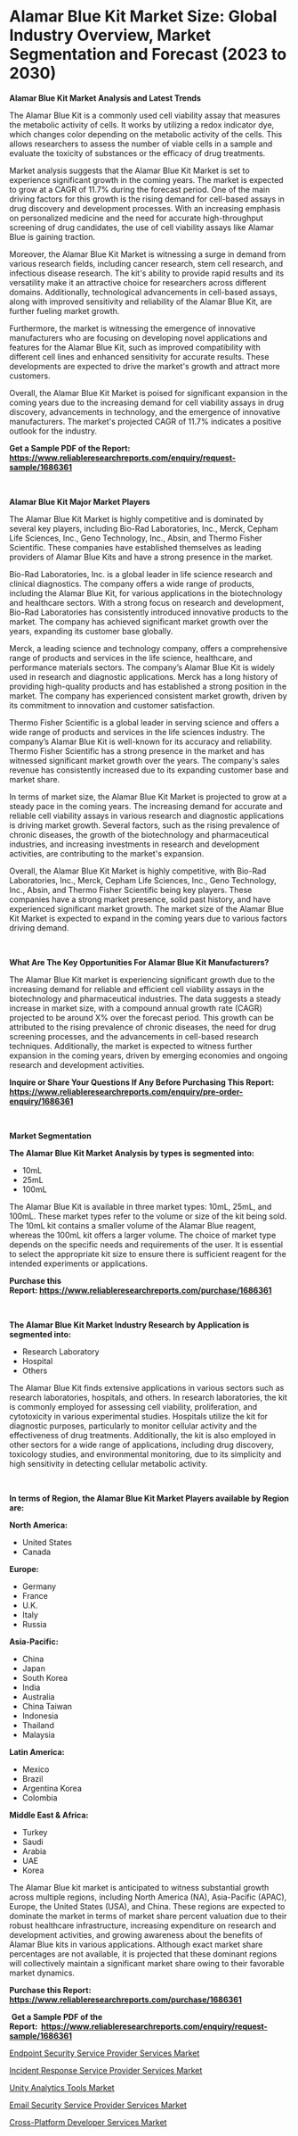 <p><h1>Alamar Blue Kit Market Size: Global Industry Overview, Market Segmentation and Forecast (2023 to 2030)</h1></p><p><strong>Alamar Blue Kit Market Analysis and Latest Trends</strong></p>
<p><p>The Alamar Blue Kit is a commonly used cell viability assay that measures the metabolic activity of cells. It works by utilizing a redox indicator dye, which changes color depending on the metabolic activity of the cells. This allows researchers to assess the number of viable cells in a sample and evaluate the toxicity of substances or the efficacy of drug treatments.</p><p>Market analysis suggests that the Alamar Blue Kit Market is set to experience significant growth in the coming years. The market is expected to grow at a CAGR of 11.7% during the forecast period. One of the main driving factors for this growth is the rising demand for cell-based assays in drug discovery and development processes. With an increasing emphasis on personalized medicine and the need for accurate high-throughput screening of drug candidates, the use of cell viability assays like Alamar Blue is gaining traction.</p><p>Moreover, the Alamar Blue Kit Market is witnessing a surge in demand from various research fields, including cancer research, stem cell research, and infectious disease research. The kit's ability to provide rapid results and its versatility make it an attractive choice for researchers across different domains. Additionally, technological advancements in cell-based assays, along with improved sensitivity and reliability of the Alamar Blue Kit, are further fueling market growth.</p><p>Furthermore, the market is witnessing the emergence of innovative manufacturers who are focusing on developing novel applications and features for the Alamar Blue Kit, such as improved compatibility with different cell lines and enhanced sensitivity for accurate results. These developments are expected to drive the market's growth and attract more customers.</p><p>Overall, the Alamar Blue Kit Market is poised for significant expansion in the coming years due to the increasing demand for cell viability assays in drug discovery, advancements in technology, and the emergence of innovative manufacturers. The market's projected CAGR of 11.7% indicates a positive outlook for the industry.</p></p>
<p><strong>Get a Sample PDF of the Report:&nbsp; <a href="https://www.reliableresearchreports.com/enquiry/request-sample/1686361">https://www.reliableresearchreports.com/enquiry/request-sample/1686361</a></strong></p>
<p>&nbsp;</p>
<p><strong>Alamar Blue Kit Major Market Players</strong></p>
<p><p>The Alamar Blue Kit Market is highly competitive and is dominated by several key players, including Bio-Rad Laboratories, Inc., Merck, Cepham Life Sciences, Inc., Geno Technology, Inc., Absin, and Thermo Fisher Scientific. These companies have established themselves as leading providers of Alamar Blue Kits and have a strong presence in the market.</p><p>Bio-Rad Laboratories, Inc. is a global leader in life science research and clinical diagnostics. The company offers a wide range of products, including the Alamar Blue Kit, for various applications in the biotechnology and healthcare sectors. With a strong focus on research and development, Bio-Rad Laboratories has consistently introduced innovative products to the market. The company has achieved significant market growth over the years, expanding its customer base globally.</p><p>Merck, a leading science and technology company, offers a comprehensive range of products and services in the life science, healthcare, and performance materials sectors. The company’s Alamar Blue Kit is widely used in research and diagnostic applications. Merck has a long history of providing high-quality products and has established a strong position in the market. The company has experienced consistent market growth, driven by its commitment to innovation and customer satisfaction.</p><p>Thermo Fisher Scientific is a global leader in serving science and offers a wide range of products and services in the life sciences industry. The company’s Alamar Blue Kit is well-known for its accuracy and reliability. Thermo Fisher Scientific has a strong presence in the market and has witnessed significant market growth over the years. The company's sales revenue has consistently increased due to its expanding customer base and market share.</p><p>In terms of market size, the Alamar Blue Kit Market is projected to grow at a steady pace in the coming years. The increasing demand for accurate and reliable cell viability assays in various research and diagnostic applications is driving market growth. Several factors, such as the rising prevalence of chronic diseases, the growth of the biotechnology and pharmaceutical industries, and increasing investments in research and development activities, are contributing to the market's expansion.</p><p>Overall, the Alamar Blue Kit Market is highly competitive, with Bio-Rad Laboratories, Inc., Merck, Cepham Life Sciences, Inc., Geno Technology, Inc., Absin, and Thermo Fisher Scientific being key players. These companies have a strong market presence, solid past history, and have experienced significant market growth. The market size of the Alamar Blue Kit Market is expected to expand in the coming years due to various factors driving demand.</p></p>
<p>&nbsp;</p>
<p><strong>What Are The Key Opportunities For Alamar Blue Kit Manufacturers?</strong></p>
<p><p>The Alamar Blue Kit market is experiencing significant growth due to the increasing demand for reliable and efficient cell viability assays in the biotechnology and pharmaceutical industries. The data suggests a steady increase in market size, with a compound annual growth rate (CAGR) projected to be around X% over the forecast period. This growth can be attributed to the rising prevalence of chronic diseases, the need for drug screening processes, and the advancements in cell-based research techniques. Additionally, the market is expected to witness further expansion in the coming years, driven by emerging economies and ongoing research and development activities.</p></p>
<p><strong>Inquire or Share Your Questions If Any Before Purchasing This Report: <a href="https://www.reliableresearchreports.com/enquiry/pre-order-enquiry/1686361">https://www.reliableresearchreports.com/enquiry/pre-order-enquiry/1686361</a></strong></p>
<p>&nbsp;</p>
<p><strong>Market Segmentation</strong></p>
<p><strong>The Alamar Blue Kit Market Analysis by types is segmented into:</strong></p>
<p><ul><li>10mL</li><li>25mL</li><li>100mL</li></ul></p>
<p><p>The Alamar Blue Kit is available in three market types: 10mL, 25mL, and 100mL. These market types refer to the volume or size of the kit being sold. The 10mL kit contains a smaller volume of the Alamar Blue reagent, whereas the 100mL kit offers a larger volume. The choice of market type depends on the specific needs and requirements of the user. It is essential to select the appropriate kit size to ensure there is sufficient reagent for the intended experiments or applications.</p></p>
<p><strong>Purchase this Report:&nbsp;<a href="https://www.reliableresearchreports.com/purchase/1686361">https://www.reliableresearchreports.com/purchase/1686361</a></strong></p>
<p>&nbsp;</p>
<p><strong>The Alamar Blue Kit Market Industry Research by Application is segmented into:</strong></p>
<p><ul><li>Research Laboratory</li><li>Hospital</li><li>Others</li></ul></p>
<p><p>The Alamar Blue Kit finds extensive applications in various sectors such as research laboratories, hospitals, and others. In research laboratories, the kit is commonly employed for assessing cell viability, proliferation, and cytotoxicity in various experimental studies. Hospitals utilize the kit for diagnostic purposes, particularly to monitor cellular activity and the effectiveness of drug treatments. Additionally, the kit is also employed in other sectors for a wide range of applications, including drug discovery, toxicology studies, and environmental monitoring, due to its simplicity and high sensitivity in detecting cellular metabolic activity.</p></p>
<p>&nbsp;</p>
<p><strong>In terms of Region, the Alamar Blue Kit Market Players available by Region are:</strong></p>
<p>
    <p> <strong> North America: </strong>
        <ul>
            <li>United States</li>
            <li>Canada</li>
        </ul>
        </p> 
    <p> <strong> Europe: </strong>
        <ul>
            <li>Germany</li>
            <li>France</li>
            <li>U.K.</li>
            <li>Italy</li>
            <li>Russia</li>
        </ul>
        </p> 
    <p> <strong> Asia-Pacific: </strong>
        <ul>
            <li>China</li>
            <li>Japan</li>
            <li>South Korea</li>
            <li>India</li>
            <li>Australia</li>
            <li>China Taiwan</li>
            <li>Indonesia</li>
            <li>Thailand</li>
            <li>Malaysia</li>
        </ul>
        </p> 
    <p> <strong> Latin America: </strong>
        <ul>
            <li>Mexico</li>
            <li>Brazil</li>
            <li>Argentina Korea</li>
            <li>Colombia</li>
        </ul>
        </p> 
    <p> <strong> Middle East & Africa: </strong>
        <ul>
            <li>Turkey</li>
            <li>Saudi</li>
            <li>Arabia</li>
            <li>UAE</li>
            <li>Korea</li>
        </ul>
    </p>
    </p>
<p><p>The Alamar Blue kit market is anticipated to witness substantial growth across multiple regions, including North America (NA), Asia-Pacific (APAC), Europe, the United States (USA), and China. These regions are expected to dominate the market in terms of market share percent valuation due to their robust healthcare infrastructure, increasing expenditure on research and development activities, and growing awareness about the benefits of Alamar Blue kits in various applications. Although exact market share percentages are not available, it is projected that these dominant regions will collectively maintain a significant market share owing to their favorable market dynamics.</p></p>
<p><strong>Purchase this Report: <a href="https://www.reliableresearchreports.com/purchase/1686361">https://www.reliableresearchreports.com/purchase/1686361</a></strong></p>
<p>&nbsp;<strong>Get a Sample PDF of the Report:&nbsp;&nbsp;<a href="https://www.reliableresearchreports.com/enquiry/request-sample/1686361">https://www.reliableresearchreports.com/enquiry/request-sample/1686361</a></strong></p>
<p><strong></strong></p>
<p><p><a href="https://www.linkedin.com/pulse/endpoint-security-service-provider-services-market-research/">Endpoint Security Service Provider Services Market</a></p><p><a href="https://www.linkedin.com/pulse/incident-response-service-provider-services-market-challenges/">Incident Response Service Provider Services Market</a></p><p><a href="https://www.linkedin.com/pulse/unity-analytics-tools-market-size-growth-forecast-from-2023/">Unity Analytics Tools Market</a></p><p><a href="https://www.linkedin.com/pulse/email-security-service-provider-services-market-insights/">Email Security Service Provider Services Market</a></p><p><a href="https://www.linkedin.com/pulse/decoding-cross-platform-developer-services-market/">Cross-Platform Developer Services Market</a></p></p>